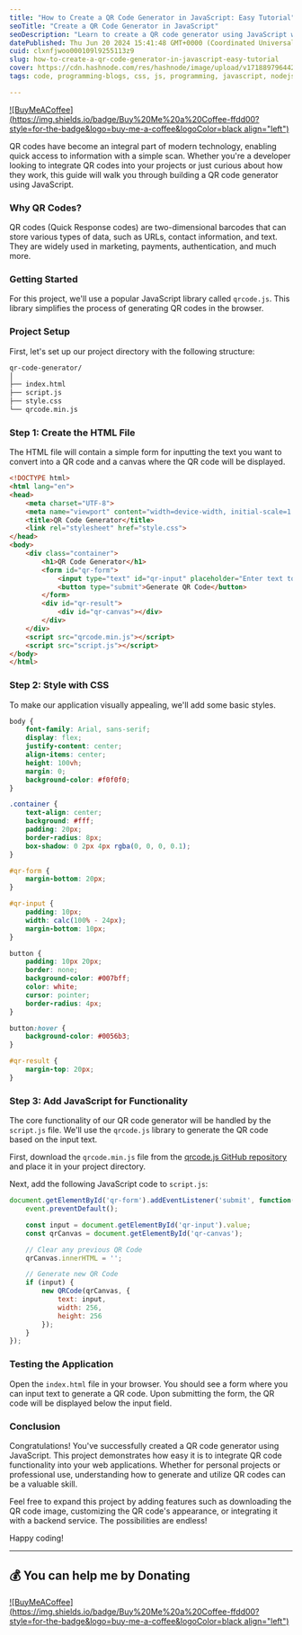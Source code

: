 ```yaml
---
title: "How to Create a QR Code Generator in JavaScript: Easy Tutorial"
seoTitle: "Create a QR Code Generator in JavaScript"
seoDescription: "Learn to create a QR code generator using JavaScript with step-by-step instructions and examples in this easy tutorial"
datePublished: Thu Jun 20 2024 15:41:48 GMT+0000 (Coordinated Universal Time)
cuid: clxnfjwoo000109l9255113z9
slug: how-to-create-a-qr-code-generator-in-javascript-easy-tutorial
cover: https://cdn.hashnode.com/res/hashnode/image/upload/v1718897964428/297d04f5-cf3f-4bdd-b30f-4e24f57e07ff.png
tags: code, programming-blogs, css, js, programming, javascript, nodejs, projects, reactjs, html5, coding, hashnode, general-advice, programming-languages, qrcode

---
```


[![BuyMeACoffee](https://img.shields.io/badge/Buy%20Me%20a%20Coffee-ffdd00?style=for-the-badge&logo=buy-me-a-coffee&logoColor=black align="left")](https://buymeacoffee.com/dk119819)

QR codes have become an integral part of modern technology, enabling quick access to information with a simple scan. Whether you're a developer looking to integrate QR codes into your projects or just curious about how they work, this guide will walk you through building a QR code generator using JavaScript.

### Why QR Codes?

QR codes (Quick Response codes) are two-dimensional barcodes that can store various types of data, such as URLs, contact information, and text. They are widely used in marketing, payments, authentication, and much more.

### Getting Started

For this project, we'll use a popular JavaScript library called `qrcode.js`. This library simplifies the process of generating QR codes in the browser.

### Project Setup

First, let's set up our project directory with the following structure:

```bash
qr-code-generator/
│
├── index.html
├── script.js
├── style.css
└── qrcode.min.js
```

### Step 1: Create the HTML File

The HTML file will contain a simple form for inputting the text you want to convert into a QR code and a canvas where the QR code will be displayed.

```html
<!DOCTYPE html>
<html lang="en">
<head>
    <meta charset="UTF-8">
    <meta name="viewport" content="width=device-width, initial-scale=1.0">
    <title>QR Code Generator</title>
    <link rel="stylesheet" href="style.css">
</head>
<body>
    <div class="container">
        <h1>QR Code Generator</h1>
        <form id="qr-form">
            <input type="text" id="qr-input" placeholder="Enter text to generate QR Code" required>
            <button type="submit">Generate QR Code</button>
        </form>
        <div id="qr-result">
            <div id="qr-canvas"></div>
        </div>
    </div>
    <script src="qrcode.min.js"></script>
    <script src="script.js"></script>
</body>
</html>
```

### Step 2: Style with CSS

To make our application visually appealing, we'll add some basic styles.

```css
body {
    font-family: Arial, sans-serif;
    display: flex;
    justify-content: center;
    align-items: center;
    height: 100vh;
    margin: 0;
    background-color: #f0f0f0;
}

.container {
    text-align: center;
    background: #fff;
    padding: 20px;
    border-radius: 8px;
    box-shadow: 0 2px 4px rgba(0, 0, 0, 0.1);
}

#qr-form {
    margin-bottom: 20px;
}

#qr-input {
    padding: 10px;
    width: calc(100% - 24px);
    margin-bottom: 10px;
}

button {
    padding: 10px 20px;
    border: none;
    background-color: #007bff;
    color: white;
    cursor: pointer;
    border-radius: 4px;
}

button:hover {
    background-color: #0056b3;
}

#qr-result {
    margin-top: 20px;
}
```

### Step 3: Add JavaScript for Functionality

The core functionality of our QR code generator will be handled by the `script.js` file. We'll use the `qrcode.js` library to generate the QR code based on the input text.

First, download the `qrcode.min.js` file from the [qrcode.js GitHub repository](https://github.com/davidshimjs/qrcodejs) and place it in your project directory.

Next, add the following JavaScript code to `script.js`:

```javascript
document.getElementById('qr-form').addEventListener('submit', function(event) {
    event.preventDefault();

    const input = document.getElementById('qr-input').value;
    const qrCanvas = document.getElementById('qr-canvas');

    // Clear any previous QR Code
    qrCanvas.innerHTML = '';

    // Generate new QR Code
    if (input) {
        new QRCode(qrCanvas, {
            text: input,
            width: 256,
            height: 256
        });
    }
});
```

### Testing the Application

Open the `index.html` file in your browser. You should see a form where you can input text to generate a QR code. Upon submitting the form, the QR code will be displayed below the input field.

### Conclusion

Congratulations! You've successfully created a QR code generator using JavaScript. This project demonstrates how easy it is to integrate QR code functionality into your web applications. Whether for personal projects or professional use, understanding how to generate and utilize QR codes can be a valuable skill.

Feel free to expand this project by adding features such as downloading the QR code image, customizing the QR code's appearance, or integrating it with a backend service. The possibilities are endless!

Happy coding!

---

## 💰 You can help me by Donating

[![BuyMeACoffee](https://img.shields.io/badge/Buy%20Me%20a%20Coffee-ffdd00?style=for-the-badge&logo=buy-me-a-coffee&logoColor=black align="left")](https://buymeacoffee.com/dk119819)
